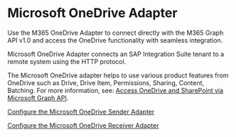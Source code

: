 <!-- loiodbbaf69f429e44d180cc13b4ec81195b -->

# Microsoft OneDrive Adapter

Use the M365 OneDrive Adapter to connect directly with the M365 Graph API v1.0 and access the OneDrive functionality with seamless integration.

Microsoft OneDrive Adapter connects an SAP Integration Suite tenant to a remote system using the HTTP protocol.

The Microsoft OneDrive adapter helps to use various product features from OneDrive such as Drive, Drive Item, Permissions, Sharing, Content, Batching. For more information, see: [Access OneDrive and SharePoint via Microsoft Graph API](https://learn.microsoft.com/en-us/onedrive/developer/rest-api/?view=odsp-graph-online).

[Configure the Microsoft OneDrive Sender Adapter](configure-the-microsoft-onedrive-sender-adapter-0724136.md "The Microsoft OneDrive sender adapter connects a SAP Integration Suite tenant to a remote system using HTTP protocol.")

[Configure the Microsoft OneDrive Receiver Adapter](configure-the-microsoft-onedrive-receiver-adapter-4158749.md "The Microsoft OneDrive receiver adapter connects a SAP Integration Suite tenant to a remote system using HTTP protocol.")

